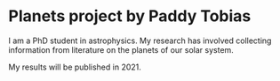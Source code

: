 # Planets project by Paddy Tobias

I am a PhD student in astrophysics. My research has involved collecting information from literature on the planets of our solar system. 

My results will be published in 2021. 



